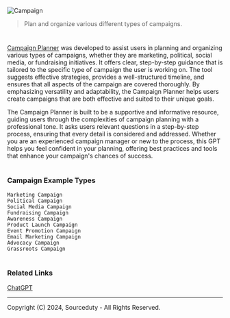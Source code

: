 ![Campaign](https://github.com/user-attachments/assets/072a320c-0c74-4f27-b1c6-6b84c5013c8c)

> Plan and organize various different types of campaigns.

#

[Campaign Planner](https://chatgpt.com/g/g-108wQFPIu-campaign-planner) was developed to assist users in planning and organizing various types of campaigns, whether they are marketing, political, social media, or fundraising initiatives. It offers clear, step-by-step guidance that is tailored to the specific type of campaign the user is working on. The tool suggests effective strategies, provides a well-structured timeline, and ensures that all aspects of the campaign are covered thoroughly. By emphasizing versatility and adaptability, the Campaign Planner helps users create campaigns that are both effective and suited to their unique goals.

The Campaign Planner is built to be a supportive and informative resource, guiding users through the complexities of campaign planning with a professional tone. It asks users relevant questions in a step-by-step process, ensuring that every detail is considered and addressed. Whether you are an experienced campaign manager or new to the process, this GPT helps you feel confident in your planning, offering best practices and tools that enhance your campaign's chances of success.

#
### Campaign Example Types

```
Marketing Campaign
Political Campaign
Social Media Campaign
Fundraising Campaign
Awareness Campaign
Product Launch Campaign
Event Promotion Campaign
Email Marketing Campaign
Advocacy Campaign
Grassroots Campaign
```

#
### Related Links

[ChatGPT](https://github.com/sourceduty/ChatGPT)

***
Copyright (C) 2024, Sourceduty - All Rights Reserved.
